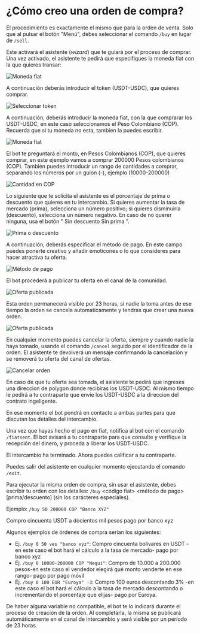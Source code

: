 # ¿Cómo creo una orden de compra?

El procedimiento es exactamente el mismo que para la orden de venta. Solo que al pulsar el botón "Menú", debes seleccionar el comando `/buy` en lugar de `/sell`. 

Este activará el asistente (*wizard*) que te guiará por el proceso de comprar. Una vez activado, el asistente te pedirá que especifiques la moneda fíat con la que quieres transar:

![Moneda fíat](./assets/images/buy-fiat.jpg)

A continuación deberás introducir el token (USDT-USDC), que quieres comprar. 

![Seleccionar token](./assets/images/buy-token.jpg)


A continuación, deberás introducir la moneda fíat, con la que comprarar los USDT-USDC, en este caso seleccionamos el Peso Colombiano (COP). Recuerda que si tu moneda no esta, tambien la puedes escribir.

![Moneda fíat](./assets/images/fiat-coin.jpg)


El bot te preguntará el monto, en Pesos Colombianos (COP), que quieres comprar, en este ejemplo vamos a comprar 200000 Pesos colombianos (COP). También puedes introducir un rango de cantidades a comprar, separando los números por un guion (-), ejemplo (10000-200000)

![Cantidad en COP](./assets/images/buy-price.jpg)


Lo siguiente que te solicita el asistente es el porcentaje de prima o descuento que quieres en tu intercambio. Si quieres aumentar la tasa de mercado (prima), selecciona un número positivo; si quieres disminuirla (descuento), selecciona un número negativo. En caso de no querer ninguna, usa el botón " Sin descuento Sin prima ".

![Prima o descuento](./assets/images/buy-prima.jpg)

A continuación, deberás especificar el método de pago. En este campo puedes ponerte creativo y añadir emoticones o lo que consideres para hacer atractiva tu oferta.

![Método de pago](./assets/images/buy-payment-method.jpg)


El bot procederá a publicar tu oferta en el canal de la comunidad. 

![Oferta publicada](./assets/images/bot-post-buy.jpg)


Esta orden permanecerá visible por 23 horas, si nadie la toma antes de ese tiempo la orden se cancela automaticamente y tendras que crear una nueva orden.

![Oferta publicada](./assets/images/buy-public.jpg)

En cualquier momento puedes cancelar la oferta, siempre y cuando nadie la haya tomado, usando el comando `/cancel` seguido por el identificador de la orden. El asistente te devolverá un mensaje confirmando la cancelación y se removerá tu oferta del canal de ofertas.

![Cancelar orden](./assets/images/buy-cancel-order.jpg)


En caso de que tu oferta sea tomada, el asistente te pedirá que ingreses una direccion de polygon donde recibiras los USDT-USDC. Al mismo tiempo le pedirá a tu contraparte que envie los USDT-USDC a la direccion del contrato ingeligente. 

En ese momento el bot pondrá en contacto a ambas partes para que discutan los detalles del intercambio.

Una vez que hayas hecho el pago en fíat, notifica al bot con el comando `/fiatsent`. El bot avisará a tu contraparte para que consulte y verifique la recepción del dinero, y proceda a liberar los USDT-USDC. 

El intercambio ha terminado. Ahora puedes calificar a tu contraparte.

Puedes salir del asistente en cualquier momento ejecutando el comando `/exit`.

Para ejecutar la misma orden de compra, sin usar el asistente, debes escribir tu orden con los detalles: `/buy`<monto en USDT> <monto en fiat> <código fiat> <método de pago> [prima/descuento] (sin los carácteres especiales).

Ejemplo: `/buy 50 200000 COP "Banco XYZ"`

Compro cincuenta USDT a docientos mil pesos pago por banco xyz

Algunos ejemplos de órdenes de compra serían los siguientes:

- Ej. `/buy 0 50 ves "banco xyz"`: Compro cincuenta bolívares en USDT -en este caso el bot hará el cálculo a la tasa de mercado- pago por banco xyz
- Ej. `/buy 0 10000-200000 COP "Nequi"`: Compro de 10.000 a 200.000 pesos-en este caso el vendedor elegirá qué monto venderte en ese rango- pago por pago móvil
- Ej. `/buy 0 100 EUR "Euroya" -3`: Compro 100 euros descontando 3% -en este caso el bot hará el cálculo a la tasa de mercado descontando o incrementando el porcentaje que elijas- pago por Euroya.

De haber alguna variable no compatible, el bot te lo indicará durante el proceso de creación de la orden. Al completarla, la misma se publicará automáticamente en el canal de intercambio y será visible por un período de 23 horas.
